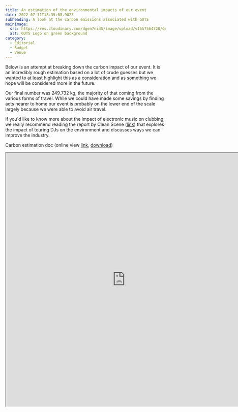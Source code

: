 ```yaml
---
title: An estimation of the environmental impacts of our event
date: 2022-07-11T18:35:08.982Z
subheading: A look at the carbon emissions associated with GUTS
mainImage:
  src: https://res.cloudinary.com/dgen7ni45/image/upload/v1657564728/Green_Guts_n8lgdq.png
  alt: GUTS Logo on green background
category:
  - Editorial
  - Budget
  - Venue
---
```

Below is an attempt at breaking down the carbon impact of our event. It is an incredibly rough estimation based on a lot of crude guesses but we wanted to at least highlight this as a consideration and as something we hope will be considered more in the future.

Our final number was 249.732 kg, the majority of that coming from the various forms of travel. While we could have made some savings by finding acts nearer to home our event is probably on the lower end of the scale largely because we were able to avoid air travel.

If you'd like to know more about the impact of electronic music on clubbing, we really recommend reading the report by Clean Scene ([link](https://cleanscene.club/)) that explores the impact of touring DJs on the environment and discusses ways we can improve the industry.

Carbon estimation doc (online view [link](https://docs.google.com/spreadsheets/d/14g03OnFskcoqf95U3TX__0ujdDArOLyXxyFedozGKLk/edit?usp=sharing), [download](https://docs.google.com/spreadsheets/d/e/2PACX-1vSmTJzCkWsTQx08myVhjD5MU8IHu4Ntyx3ytONN_Lm6bw1OnvlX53QpTbd_Cyp2QWS8YVRKUT98zjnZ/pub?output=xlsx))

<iframe width="750" height="800" src="https://docs.google.com/spreadsheets/d/e/2PACX-1vSmTJzCkWsTQx08myVhjD5MU8IHu4Ntyx3ytONN_Lm6bw1OnvlX53QpTbd_Cyp2QWS8YVRKUT98zjnZ/pubhtml?widget=true&amp;headers=false"></iframe>